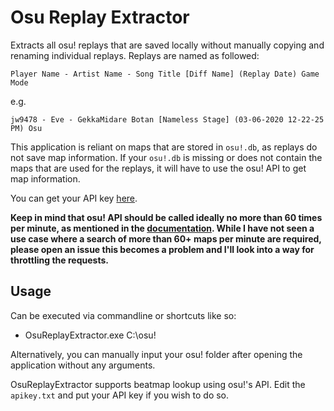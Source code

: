 # Osu Replay Extractor
Extracts all osu! replays that are saved locally without manually copying and renaming individual replays. Replays are named as followed:

`Player Name - Artist Name - Song Title [Diff Name] (Replay Date) Game Mode`

e.g.

`jw9478 - Eve - GekkaMidare Botan [Nameless Stage] (03-06-2020 12-22-25 PM) Osu`

This application is reliant on maps that are stored in `osu!.db`, as replays do not save map information. If your `osu!.db` is missing or does not contain the maps that are used 
for the replays, it will have to use the osu! API to get map information.

You can get your API key [here](https://osu.ppy.sh/p/api/).

**Keep in mind that osu! API should be called ideally no more than 60 times per minute, as mentioned in the [documentation](https://github.com/ppy/osu-api/wiki#terms-of-use). While I have not seen a use case where a search of more than 60+ maps per minute are required, please open an issue this becomes a problem and I'll look into a way for throttling the requests.**

## Usage
Can be executed via commandline or shortcuts like so:
- OsuReplayExtractor.exe C:\osu!

Alternatively, you can manually input your osu! folder after opening the application without any arguments.

OsuReplayExtractor supports beatmap lookup using osu!'s API. Edit the `apikey.txt` and put your API key if you wish to do so.
